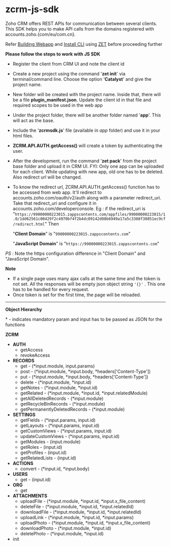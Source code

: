 # zcrm-js-sdk

Zoho CRM offers REST APIs for communication between several clients. This SDK helps you to make API calls from the domains registered with accounts.zoho.{com/eu/com.cn}. 

Refer [Building Webapp](https://www.zoho.com/crm/help/developer/webapp-sdk/build-webapp.html) and [Install CLI](https://www.zoho.com/crm/help/developer/webapp-sdk/install-cli.html) using [ZET](https://www.npmjs.com/package/zoho-extension-toolkit) before proceeding further




**Please follow the steps to work with JS SDK**
* Register the client from CRM UI and note the client id
* Create a new project using the command '**zet init**' via terminal/command line. Choose the option '**Catalyst**' and give the project name.
* New folder will be created with the project name. Inside that, there will be a file **plugin\_manifest.json**. Update the client id in that file and required scopes to be used in the web app
* Under the project folder, there will be another folder named '**app**'. This will act as the base.
* Include the '**zcrmsdk.js**' file (available in _app_ folder) and use it in your html files.
* **ZCRM.API.AUTH.getAccess()** will create a token by authenticating the user.
* After the development, run the command '**zet pack**' from the project base folder and upload it in CRM UI. FYI: Only one app can be uploaded for each client. While updating with new app, old one has to be deleted. Also redirect url will be changed.
* To know the redirect url, ZCRM.API.AUTH.getAccess() function has to be accessed from web app. It'll redirect to accounts.zoho.com/oauth/v2/auth along with a parameter redirect\_uri. Take that redirect\_uri and configure it in accounts.zoho.com/developerconsole. 
Eg : if the redirect\_uri is "`https://99000000223015.zappscontents.com/appfiles/99000000223015/1.0/1dd62561c00429f2c4970bf4f2b4dc09142d08b6949a17a5c3388f30851ec9cf/redirect.html`"
Then 

	"**Client Domain**" is "`99000000223015.zappscontents.com`"

	"**JavaScript Domain**" is "`https://99000000223015.zappscontents.com`"

_PS_ : Note the https configuration difference in "Client Domain" and "JavaScript Domain".



**Note**
- If a single page uses many ajax calls at the same time and the token is not set. All the responses will be empty json object string `'{}'` . This one has to be handled for every request.
- Once token is set for the first time, the page will be reloaded.


---
**Object Hierarchy**

\* - indicates mandatory param and input has to be passed as JSON for the functions


**ZCRM**
- **AUTH**
  - getAccess
  - revokeAccess
- **RECORDS**
  - get - (\*input.module, input.params)
  - post - (\*input.module, \*input.body, \*headers['Content-Type'])
  - put - (\*input.module, \*input.body, \*headers['Content-Type'])
  - delete - (\*input.module, \*input.id)
  - getNotes - (\*input.module, \*input.id)
  - getRelated - (\*input.module, \*input.id, \*input.relatedModule)
  - getAllDeletedRecords - (\*input.module)
  - getRecycleBinRecords - (\*input.module)
  - getPermanentlyDeletedRecords - (\*input.module)
- **SETTINGS**
  - getFields - (\*input.params, input.id)
  - getLayouts - (\*input.params, input.id)
  - getCustomViews - (\*input.params, input.id)
  - updateCustomViews - (\*input.params, input.id)
  - getModules - (input.module)
  - getRoles - (input.id)
  - getProfiles - (input.id)
  - getRelatedLists - (input.id)
- **ACTIONS**
  - convert - (\*input.id, \*input.body)
- **USERS**
  - get - (input.id)
- **ORG**
  - get 
- **ATTACHMENTS**
  - uploadFile - (\*input.module, \*input.id, \*input.x\_file\_content)
  - deleteFile - (\*input.module, \*input.id, \*input.relatedId)
  - downloadFile - (\*input.module, \*input.id, \*input.relatedId)
  - uploadLink - (\*input.module, \*input.id, \*input.params)
  - uploadPhoto - (\*input.module, \*input.id, \*input.x\_file\_content)
  - downloadPhoto - (\*input.module, \*input.id)
  - deletePhoto - (\*input.module, \*input.id)
- init
